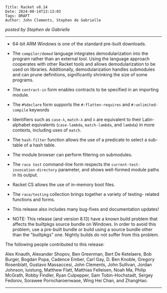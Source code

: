     Title: Racket v8.14
    Date: 2024-08-14T13:13:03
    Tags: DRAFT
    Author: John Clements, Stephen de Gabrielle


*posted by Stephen de Gabrielle*

----------------------------------------------------------------------

- 64-bit ARM Windows is one of the standard pre-built downloads.

- The `compiler/demod` language integrates demodularization into the
  program rather than an external tool. Using the language approach
  cooperates with other Racket tools and allows demodularization to be
  used on libraries. Additionally, demodularization handles submodules
  and can prune definitions, significantly shrinking the size of some
  programs.

- The `contract-in` form enables contracts to be specified in an
  importing module.

- The `#%declare` form supports the `#:flatten-requires` and
  `#:unlimited-compile` keywords

- Identifiers such as `case-λ`, `match-λ` and `λ` are equivalent to
  their Latin-alphabet equivalents (`case-lambda`, `match-lambda`, and
  `lambda`) in more contexts, including uses of `match`.

- The `hash-filter` function allows the use of a predicate to select a
  sub-table of a hash table.

- The module browser can perform filtering on submodules.

- The `raco test` command-line form respects the
  `current-test-invocation-directory` parameter, and shows well-formed
  module paths in its output.

- Racket CS allows the use of in-memory boot files.

- The `raco/testing` collection brings together a variety of testing-
  related functions and forms.

- This release also includes many bug-fixes and documentation updates!

- NOTE: This release (and version 8.13) have a known build problem that
  affects the builtpkgs source bundle on Windows. In order to avoid this
  problem, use a pre-built bundle or build using a source bundle other
  than the "builtpkgs" one. Nightly builds do not suffer from this
  problem.

The following people contributed to this release:

Alex Knauth, Alexander Shopov, Ben Greenman, Bert De Ketelaere, Bob
Burger, Bogdan Popa, Cadence Ember, Carl Gay, D. Ben Knoble, Gregory
Rosenblatt, Gustavo Massaccesi, John Clements, John Sullivan, Jordan
Johnson, luistung, Matthew Flatt, Matthias Felleisen, Noah Ma, Philip
McGrath, Robby Findler, Ryan Culpepper, Sam Tobin-Hochstadt, Sergey
Fedorov, Sorawee Porncharoenwase, Wing Hei Chan, and ZhangHao.

----------------------------------------------------------------------

